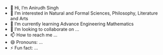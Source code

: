 - 👋 Hi, I’m Anirudh Singh
- 👀 I’m interested in Natural and Formal Sciences, Philosophy, Literature and Arts
- 🌱 I’m currently learning Advance Engineering Mathematics
- 💞️ I’m looking to collaborate on ...
- 📫 How to reach me ...
- 😄 Pronouns: ...
- ⚡ Fun fact: ...

<!---
Anirudh6800/Anirudh6800 is a ✨ special ✨ repository because its `README.md` (this file) appears on your GitHub profile.
You can click the Preview link to take a look at your changes.
--->
